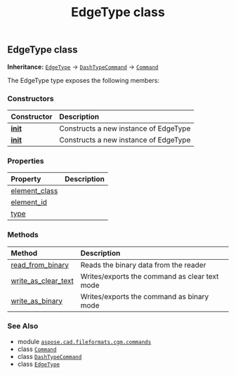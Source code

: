 ﻿---
title: EdgeType class
second_title: Aspose.CAD for Python via .NET API References
description: 
type: docs
weight: 620
url: /python-net/aspose.cad.fileformats.cgm.commands/edgetype/
is_root: false
---

## EdgeType class



**Inheritance:** [`EdgeType`](/cad/python-net/aspose.cad.fileformats.cgm.commands/edgetype) → 
[`DashTypeCommand`](/cad/python-net/aspose.cad.fileformats.cgm.commands/dashtypecommand) → 
[`Command`](/cad/python-net/aspose.cad.fileformats.cgm.commands/command)



The EdgeType type exposes the following members:

### Constructors
| Constructor | Description |
| :- | :- |
| [__init__](/cad/python-net/aspose.cad.fileformats.cgm.commands/edgetype/__init__/#aspose.cad.fileformats.cgm.CgmFile) | Constructs a new instance of EdgeType |
| [__init__](/cad/python-net/aspose.cad.fileformats.cgm.commands/edgetype/__init__/#aspose.cad.fileformats.cgm.CgmFile-aspose.cad.fileformats.cgm.enums.DashType) | Constructs a new instance of EdgeType |


### Properties
| Property | Description |
| :- | :- |
| [element_class](/cad/python-net/aspose.cad.fileformats.cgm.commands/edgetype/element_class) |  |
| [element_id](/cad/python-net/aspose.cad.fileformats.cgm.commands/edgetype/element_id) |  |
| [type](/cad/python-net/aspose.cad.fileformats.cgm.commands/edgetype/type) |  |


### Methods
| Method | Description |
| :- | :- |
| [read_from_binary](/cad/python-net/aspose.cad.fileformats.cgm.commands/edgetype/read_from_binary/#aspose.cad.fileformats.cgm.IBinaryReader) | Reads the binary data from the reader |
| [write_as_clear_text](/cad/python-net/aspose.cad.fileformats.cgm.commands/edgetype/write_as_clear_text/#aspose.cad.fileformats.cgm.IClearTextWriter) | Writes/exports the command as clear text mode |
| [write_as_binary](/cad/python-net/aspose.cad.fileformats.cgm.commands/edgetype/write_as_binary/#aspose.cad.fileformats.cgm.IBinaryWriter) | Writes/exports the command as binary mode |



### See Also
* module [`aspose.cad.fileformats.cgm.commands`](..)
* class [`Command`](/cad/python-net/aspose.cad.fileformats.cgm.commands/command)
* class [`DashTypeCommand`](/cad/python-net/aspose.cad.fileformats.cgm.commands/dashtypecommand)
* class [`EdgeType`](/cad/python-net/aspose.cad.fileformats.cgm.commands/edgetype)
